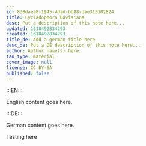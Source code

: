```yaml
---
id: 838daea8-1945-4dad-bb88-dae315102824
title: Cycladophora Davisiana
desc: Put a description of this note here...
updated: 1618492834293
created: 1618492834293
title_de: Add a german title here
desc_de: Put a DE description of this note here...
author: Author name(s) here.
tao_type: material
cover_image: null
license: CC BY-SA
published: false
---
```


:::EN:::

English content goes here.

:::DE:::

German content goes here.

Testing here
